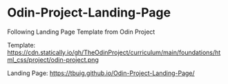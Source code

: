 # Odin-Project-Landing-Page <br/>
Following Landing Page Template from Odin Project <br/>

Template: https://cdn.statically.io/gh/TheOdinProject/curriculum/main/foundations/html_css/project/odin-project.png <br/>

Landing Page: https://tbuig.github.io/Odin-Project-Landing-Page/ <br/>
